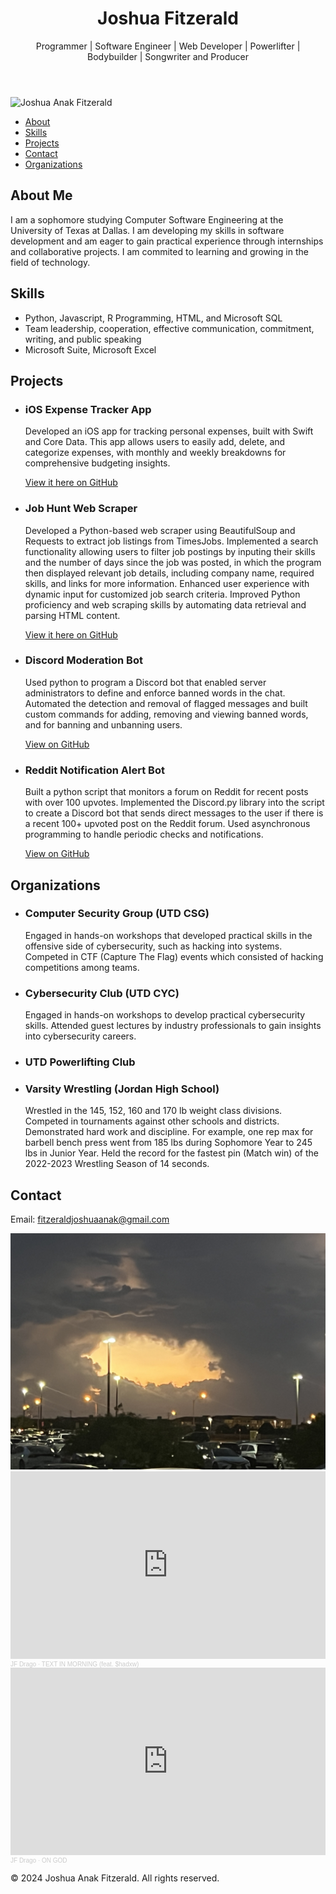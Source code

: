 <html lang="en">
<head>
    <meta charset="UTF-8">
    <meta name="viewport" content="width=device-width, initial-scale=1.0">
    <title>Joshua Fitzerald - Portfolio</title>
    <link rel="stylesheet" href="styles.css"> <!-- Link to your CSS file -->
</head>
<body>
    <header>
        <h1>Joshua Fitzerald</h1>
        <p>Programmer | Software Engineer | Web Developer | Powerlifter | Bodybuilder | Songwriter and Producer</p>
    </header>

<img src="IMG_1714.png" alt="Joshua Anak Fitzerald">

  <nav>
        <ul>
            <li>
              <a href="#about">About</a>
            </li>
            <li>
              <a href="#skills">Skills</a>
            </li>
            <li>
              <a href="#projects">Projects</a>
            </li>
            <li>
              <a href="#contact">Contact</a>
            </li>
            <li>
                <a href="#organizations">Organizations</a>
            </li>
        </ul>
    </nav>

  <section id="about">
      <h2>About Me</h2>
      <p>I am a sophomore studying Computer Software Engineering at the University of Texas at Dallas. I am developing my skills in software development and am eager to gain practical experience through internships and collaborative projects. I am commited to learning and growing in the field of technology.</p>
  </section>

  <section id="skills">
      <h2>Skills</h2>
      <ul>
          <li>
              Python, Javascript, R Programming, HTML, and Microsoft SQL
          </li>
          <li>
              Team leadership, cooperation, effective communication, commitment, writing, and public speaking
          </li>
          <li>
              Microsoft Suite, Microsoft Excel
          </li>
      </ul>
  </section>

  <section id="projects">
      <h2>Projects</h2>
      <ul>
           <li>
                <h3>iOS Expense Tracker App</h3>
                <p>Developed an iOS app for tracking personal expenses, built with Swift and Core Data. This app allows users to easily add, delete, and categorize expenses, with monthly and weekly                                            breakdowns for comprehensive budgeting insights.
                </p>
                <a href="https://github.com/joshuafitzerald/ExpenseTrackerApp" target="_blank">View it here on GitHub</a>
          </li>
          <li>
                <h3>Job Hunt Web Scraper</h3>
                <p>Developed a Python-based web scraper using BeautifulSoup and Requests to extract job listings from TimesJobs.
                Implemented a search functionality allowing users to filter job postings by inputing their skills and the number of days since the job was posted,
                in which the program then displayed relevant job details, including company name, required skills, and links for more information.
                Enhanced user experience with dynamic input for customized job search criteria.
                Improved Python proficiency and web scraping skills by automating data retrieval and parsing HTML content.
                </p>
                <a href="https://github.com/joshuafitzerald/jobwebscraper" target="_blank">View it here on GitHub</a>
          </li>
          <li>
                <h3>Discord Moderation Bot</h3>
                <p>Used python to program a Discord bot that enabled server administrators to define and enforce banned words in the chat.
                   Automated the detection and removal of flagged messages and built custom commands for adding, removing and viewing banned words, and for banning and unbanning users.
                </p>
                <a href="https://github.com/joshuafitzerald/DiscordModBot" target="_blank">View on GitHub</a>
          </li>
          <li>
              <h3>Reddit Notification Alert Bot</h3>
              <p>Built a python script that monitors a forum on Reddit for recent posts with over 100 upvotes.
                 Implemented the Discord.py library into the script to create a Discord bot that sends direct messages to the user if there is a recent 100+ upvoted post on the Reddit forum.
                 Used asynchronous programming to handle periodic checks and notifications.</p>
              <a href="https://github.com/joshuafitzerald/RedditAlertBot" target="_blank">View on GitHub</a>
          </li>
            <!-- Add more projects as needed -->
      </ul>
  </section>

<section id="organizations">
    <h2>Organizations</h2>
    <ul>
         <li>
            <h3>Computer Security Group (UTD CSG)</h3>
            <p>Engaged in hands-on workshops that developed practical skills in the offensive side of cybersecurity, such as hacking into systems.
               Competed in CTF (Capture The Flag) events which consisted of hacking competitions among teams.
            </p>
        </li>
        <li>
            <h3>Cybersecurity Club (UTD CYC)</h3>
            <p>Engaged in hands-on workshops to develop practical cybersecurity skills.
               Attended guest lectures by industry professionals to gain insights into cybersecurity careers.
            </p>
        </li>
        <li>
            <h3>UTD Powerlifting Club</h3>
        </li>
        <li>
            <h3>Varsity Wrestling (Jordan High School)</h3>
            <p>Wrestled in the 145, 152, 160 and 170 lb weight class divisions.
               Competed in tournaments against other schools and districts.
               Demonstrated hard work and discipline. For example, one rep max for barbell bench press went from 185 lbs during Sophomore Year to 245 lbs in Junior Year. 
             Held the record for the fastest pin (Match win) of the 2022-2023 Wrestling Season of 14 seconds.
            </p>
        </li>
    </ul>
</section>

  <section id="contact">
      <h2>Contact</h2>
      <p>Email: <a href="mailto:fitzeraldjoshuaanak@gmail.com">fitzeraldjoshuaanak@gmail.com</a></p>
  </section>

<img src="IMG_1849.jpeg" alt="Anime">

<iframe width="100%" height="300" scrolling="no" frameborder="no" allow="autoplay" src="https://w.soundcloud.com/player/?url=https%3A//api.soundcloud.com/tracks/1875444033&color=%23988c82&auto_play=false&hide_related=false&show_comments=true&show_user=true&show_reposts=false&show_teaser=true&visual=true"></iframe><div style="font-size: 10px; color: #cccccc;line-break: anywhere;word-break: normal;overflow: hidden;white-space: nowrap;text-overflow: ellipsis; font-family: Interstate,Lucida Grande,Lucida Sans Unicode,Lucida Sans,Garuda,Verdana,Tahoma,sans-serif;font-weight: 100;"><a href="https://soundcloud.com/ricejosh-boi" title="JF Drago" target="_blank" style="color: #cccccc; text-decoration: none;">JF Drago</a> · <a href="https://soundcloud.com/ricejosh-boi/text-in-morning-feat-hadxw" title="TEXT IN MORNING (feat. $hadxw)" target="_blank" style="color: #cccccc; text-decoration: none;">TEXT IN MORNING (feat. $hadxw)</a></div>

<iframe width="100%" height="300" scrolling="no" frameborder="no" allow="autoplay" src="https://w.soundcloud.com/player/?url=https%3A//api.soundcloud.com/playlists/1646842606&color=%23544434&auto_play=false&hide_related=false&show_comments=true&show_user=true&show_reposts=false&show_teaser=true&visual=true"></iframe><div style="font-size: 10px; color: #cccccc;line-break: anywhere;word-break: normal;overflow: hidden;white-space: nowrap;text-overflow: ellipsis; font-family: Interstate,Lucida Grande,Lucida Sans Unicode,Lucida Sans,Garuda,Verdana,Tahoma,sans-serif;font-weight: 100;"><a href="https://soundcloud.com/ricejosh-boi" title="JF Drago" target="_blank" style="color: #cccccc; text-decoration: none;">JF Drago</a> · <a href="https://soundcloud.com/ricejosh-boi/sets/on-god" title="ON GOD" target="_blank" style="color: #cccccc; text-decoration: none;">ON GOD</a></div>

  <footer>
      <p>&copy; 2024 Joshua Anak Fitzerald. All rights reserved.</p>
  </footer>
</body>
</html>
